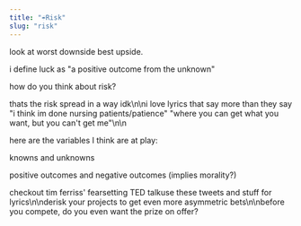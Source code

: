 ```yaml
---
title: "☔Risk"
slug: "risk"
---
```


look at worst downside best upside.

i define luck as "a positive outcome from the unknown"

how do you think about risk?

thats the risk spread in a way idk\n\ni love lyrics that say more than they say "i think im done nursing patients/patience" "where you can get what you want, but you can't get me"\n\n

here are the variables I think are at play:

knowns and unknowns

positive outcomes and negative outcomes (implies morality?)

checkout tim ferriss' fearsetting TED talkuse these tweets and stuff for lyrics\n\nderisk your projects to get even more asymmetric bets\n\nbefore you compete, do you even want the prize on offer?
